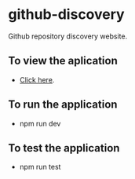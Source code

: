 # github-discovery
Github repository discovery website.

## To view the aplication
- [Click here](https://github-discovery-vite.vercel.app).

## To run the application
- npm run dev

## To test the application
- npm run test
